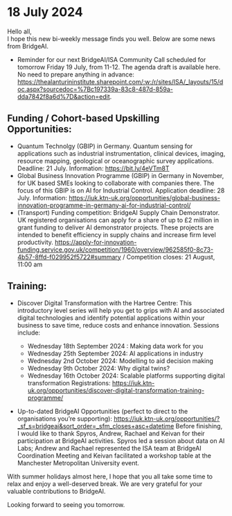 # 18 July 2024 
Hello all,  
I hope this new bi-weekly message finds you well. Below are some news from BridgeAI.  
* Reminder for our next BridgeAI/ISA Community Call scheduled for tomorrow Friday 19 July, from 11-12. The agenda draft is available here. No need to prepare anything in advance: https://thealanturininstitute.sharepoint.com/:w:/r/sites/ISA/_layouts/15/doc.aspx?sourcedoc=%7Bc197339a-83c8-487d-859a-dda7842f8a6d%7D&action=edit. 

## Funding / Cohort-based Upskilling Opportunities: 
* Quantum Technolgy (GBIP) in Germany. Quantum sensing for applications such as industrial instrumentation, clinical devices, imaging, resource mapping, geological or oceanographic survey applications. Deadline: 21 July. Information: https://bit.ly/4eVTm8T 
* Global Business Innovation Programme (GBIP) in Germany in November, for UK based SMEs looking to collaborate with companies there. The focus of this GBIP is on AI for Industrial Control. Application deadline: 28 July. Information: https://iuk.ktn-uk.org/opportunities/global-business-innovation-programme-in-germany-ai-for-industrial-control/ 
* (Transport) Funding competition: BridgeAI Supply Chain Demonstrator. UK registered organisations can apply for a share of up to £2 million in grant funding to deliver AI demonstrator projects. These projects are intended to benefit efficiency in supply chains and increase firm level productivity. https://apply-for-innovation-funding.service.gov.uk/competition/1960/overview/962585f0-8c73-4b57-8ffd-f029952f5722#summary / Competition closes: 21 August, 11:00 am 

## Training: 
* Discover Digital Transformation with the Hartree Centre: This introductory level series will help you get to grips with AI and associated digital technologies and identify potential applications within your business to save time, reduce costs and enhance innovation. 
Sessions include:
  * Wednesday 18th September 2024 : Making data work for you  
  * Wednesday 25th September 2024: AI applications in industry  
  * Wednesday 2nd October 2024: Modelling to aid decision making  
  * Wednesday 9th October 2024: Why digital twins?  
  * Wednesday 16th October 2024: Scalable platforms supporting digital transformation 
Registrations: https://iuk.ktn-uk.org/opportunities/discover-digital-transformation-training-programme/ 
  
* Up-to-dated BridgeAI Opportunities (perfect to direct to the organisations you’re supporting): https://iuk.ktn-uk.org/opportunities/?_sf_s=bridgeai&sort_order=_sfm_closes+asc+datetime 
Before finishing, I would like to thank Spyros, Andrew, Rachael and Keivan for their participation at BridgeAI activities. Spyros led a session about data on AI Labs; Andrew and Rachael represented the ISA team at BridgeAI Coordination Meeting and Keivan facilitated a workshop table at the Manchester Metropolitan University event.  

With summer holidays almost here, I hope that you all take some time to relax and enjoy a well-deserved break. We are very grateful for your valuable contributions to BridgeAI.  

Looking forward to seeing you tomorrow.

